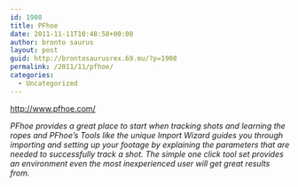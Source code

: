 ```yaml
---
id: 1908
title: PFhoe
date: 2011-11-11T10:48:58+00:00
author: bronto saurus
layout: post
guid: http://brontosaurusrex.69.mu/?p=1908
permalink: /2011/11/pfhoe/
categories:
  - Uncategorized
---
```

<http://www.pfhoe.com/>

_PFhoe provides a great place to start when tracking shots and learning the ropes and PFhoe&#8217;s Tools like the unique Import Wizard guides you through importing and setting up your footage by explaining the parameters that are needed to successfully track a shot. The simple one click tool set provides an environment even the most inexperienced user will get great results from._